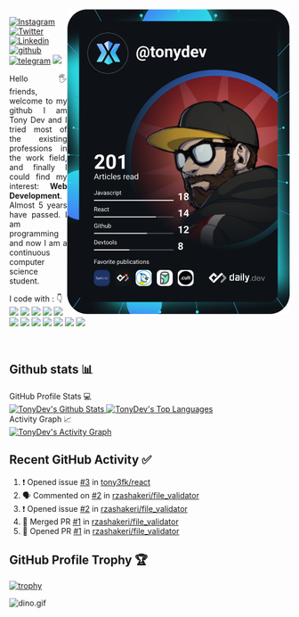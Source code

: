<img  src="https://github.com/tony3fk/tony3fk/blob/main/devcard.svg" width="400"  align="right" />
     
     
    
<div align="left">

[![Instagram](https://img.shields.io/badge/tonydev-%23E4405F.svg?style=for-the-badge&logo=Instagram&logoColor=white)](https://www.instagram.com/t0nydev_/)
[![Twitter](https://img.shields.io/badge/tonydev-%231DA1F2.svg?style=for-the-badge&logo=Twitter&logoColor=white)](https://www.twitter.com/tonydev/)
[![Linkedin](https://img.shields.io/badge/tonydev-%231DA1F2.svg?style=for-the-badge&logo=Linkedin&logoColor=white)](https://www.linkedin.com/in/tonyrodz//)
[![github](https://img.shields.io/badge/tonydev-12100E.svg?style=for-the-badge&logo=github&logoColor=white)](https://github.com/tonyrodz/)
[![telegram](https://img.shields.io/badge/tonydev-2CA5E0?style=for-the-badge&logo=telegram&logoColor=white)](https://t.me/tonyrodz/)
![](https://komarev.com/ghpvc/?username=rzashakerie&label=PROFILE+VIEWS&style=for-the-badge&color=brightgreen)

 
</div>  
<p align="justify"> 
Hello 🖐️ friends, welcome to my github
 I am Tony Dev and I tried most of the existing professions in the work field, and finally I could find my interest: <b>Web Development</b>. Almost 5 years have passed. I am programming and now I am a continuous computer science student.</p>


<p align="left">
I code with :  👇
  <br>
  <img src="https://img.shields.io/badge/Typescript-F7DF1E?style=for-the-badge&logo=typescript&logoColor=white"/>
  <img src="https://img.shields.io/badge/React-092E20?style=for-the-badge&logo=react&logoColor=white"/> 
  <img src="https://img.shields.io/badge/JavaScript-F7DF1E?style=for-the-badge&logo=javascript&logoColor=white"/> 
  <img src="https://img.shields.io/badge/angular-5C2D91?style=for-the-badge&logo=angular&logoColor=white"/> 
  <img src="https://img.shields.io/badge/HTML5-E34F26?style=for-the-badge&logo=html5&logoColor=white"/> 
  <img src="https://img.shields.io/badge/CSS-239120?&style=for-the-badge&logo=css3&logoColor=white"/> 
  <img src="https://img.shields.io/badge/node.js-38B2AC?style=for-the-badge&logo=node.js&logoColor=white"/> 
  <img src="https://img.shields.io/badge/svelte-563D7C?style=for-the-badge&logo=svelte&logoColor=white"/>
  <img src="https://img.shields.io/badge/Python-3776AB?style=for-the-badge&logo=python&logoColor=white"/> 
  <img src="https://img.shields.io/badge/php-3776AB?style=for-the-badge&logo=php&logoColor=white"/> 
  <img src="https://img.shields.io/badge/MongoDB-47A248?style=for-the-badge&logo=mongodb&logoColor=white&labelColor=101010"/>
  <img src="https://img.shields.io/badge/MySQL-4479A1?style=for-the-badge&logo=mysql&logoColor=white&labelColor=101010"/>
</p>

&nbsp;
&nbsp;
## Github stats 📊 

<div> 
  <summary>GitHub Profile Stats 💻</summary>
    <a href="https://github.com/tony3fk/github-readme-stats">
       <img alt="TonyDev's Github Stats" src="https://github-readme-stats.vercel.app/api/?username=tony3fk&show_icons=true&count_private=true&theme=default&hide_border=true&bg_color=fff&title_color=00E676&icon_color=00E676" height="192px"/>
    </a>
    <a href="https://github.com/tony/github-readme-stats">
      <img alt="TonyDev's Top Languages" src="https://github-readme-stats.vercel.app/api/top-langs/?username=tony3fk&langs_count=8&layout=compact&theme=default&hide_border=true&bg_color=fff&title_color=000&icon_color=000&hide=Jupyter%20Notebook" height="192px"/>
    </a>
  </div>

<div>
  <summary>Activity Graph 📈</summary>
    <a href="https://github.com/tony3fk/github-readme-activity-graph">
      <img alt="TonyDev's Activity Graph" src="https://activity-graph.herokuapp.com/graph/?username=tony3fk&bg_color=fff&color=000&line=00E676&point=000&hide_border=true" />
     </a>
</div>

## Recent GitHub Activity ✅
<!--START_SECTION:activity-->
1. ❗️ Opened issue [#3](https://github.com/tony3fk/react/issues/3) in [tony3fk/react](https://github.com/tony3fk/react)
2. 🗣 Commented on [#2](https://github.com/rzashakeri/file_validator/issues/2) in [rzashakeri/file_validator](https://github.com/rzashakeri/file_validator)
3. ❗️ Opened issue [#2](https://github.com/rzashakeri/file_validator/issues/2) in [rzashakeri/file_validator](https://github.com/rzashakeri/file_validator)
4. 🎉 Merged PR [#1](https://github.com/rzashakeri/file_validator/pull/1) in [rzashakeri/file_validator](https://github.com/rzashakeri/file_validator)
5. 💪 Opened PR [#1](https://github.com/rzashakeri/file_validator/pull/1) in [rzashakeri/file_validator](https://github.com/rzashakeri/file_validator)
<!--END_SECTION:activity-->

## GitHub Profile Trophy 🏆
[![trophy](https://github-profile-trophy.vercel.app/?username=tony3fk&row=1&margin-w=15)](https://github.com/ryo-ma/github-profile-trophy)

<img data-target="animated-image.replacedImage" alt="dino.gif" class="AnimatedImagePlayer-animatedImage" src="https://github.com/saadeghi/saadeghi/raw/master/dino.gif" style="display: block; opacity: 1;">
